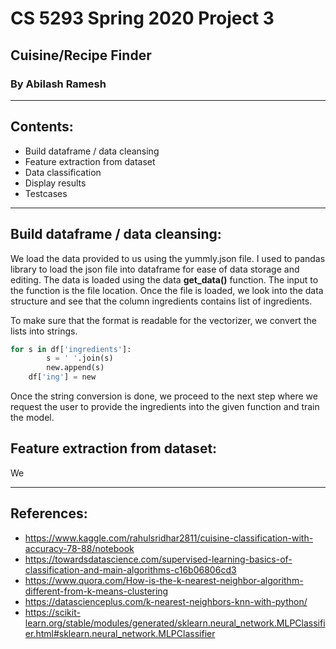 # CS 5293 Spring 2020 Project 3
## Cuisine/Recipe Finder
### By Abilash Ramesh
-------
## Contents:
* Build dataframe / data cleansing
* Feature extraction from dataset
* Data classification
* Display results
* Testcases 
----
## Build dataframe / data cleansing:

We load the data provided to us using the yummly.json file. I used to pandas library to load the json file into dataframe for ease of data storage and editing. The data is loaded using the data **get_data()** function. The input to the function is the file location. Once the file is loaded, we look into the data structure and see that the column ingredients contains list of ingredients. 

To make sure that the format is readable for the vectorizer, we convert the lists into strings.
``` python
for s in df['ingredients']:
        s = ' '.join(s)
        new.append(s)
    df['ing'] = new
````
Once the string conversion is done, we proceed to the next step where we request the user to provide the ingredients into the given function and train the model. 

## Feature extraction from dataset:

We 

------
## References:
* https://www.kaggle.com/rahulsridhar2811/cuisine-classification-with-accuracy-78-88/notebook
* https://towardsdatascience.com/supervised-learning-basics-of-classification-and-main-algorithms-c16b06806cd3
* https://www.quora.com/How-is-the-k-nearest-neighbor-algorithm-different-from-k-means-clustering
* https://datascienceplus.com/k-nearest-neighbors-knn-with-python/
* https://scikit-learn.org/stable/modules/generated/sklearn.neural_network.MLPClassifier.html#sklearn.neural_network.MLPClassifier
